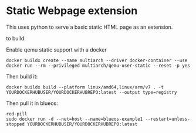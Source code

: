 # Static Webpage extension

This uses python to serve a basic static HTML page as an extension.

to build:

Enable qemu static support with a docker

```
docker buildx create --name multiarch --driver docker-container --use
docker run --rm --privileged multiarch/qemu-user-static --reset -p yes
```

Then build it:

`docker buildx build --platform linux/amd64,linux/arm/v7 . -t YOURDOCKERHUBUSER/YOURDOCKERHUBREPO:latest --output type=registry
`

Then pull it in blueos:


```
red-pill
sudo docker run -d --net=host --name=blueos-example1 --restart=unless-stopped YOURDOCKERHUBUSER/YOURDOCKERHUBREPO:latest
```